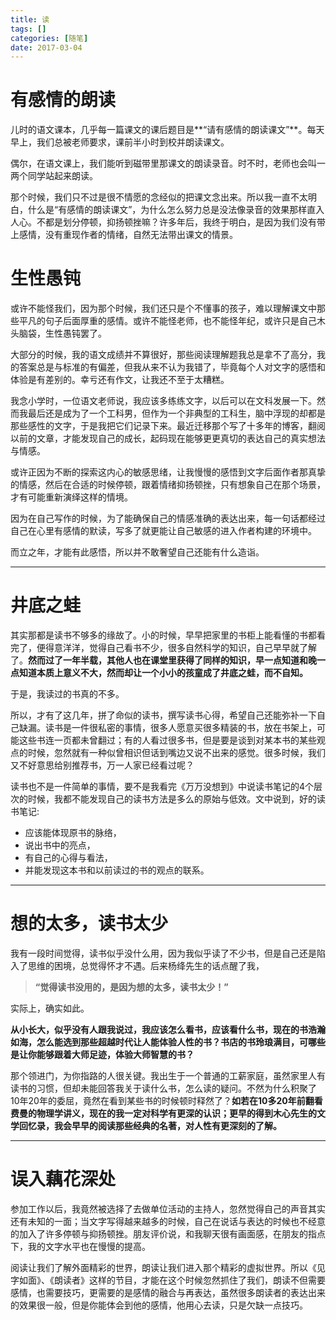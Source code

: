 ```yaml
---
title: 读
tags: []
categories: [随笔]
date: 2017-03-04
---
```


# 有感情的朗读
儿时的语文课本，几乎每一篇课文的课后题目是**“请有感情的朗读课文”**。每天早上，我们总被老师要求，课前半小时到校并朗读课文。

偶尔，在语文课上，我们能听到磁带里那课文的朗读录音。时不时，老师也会叫一两个同学站起来朗读。

那个时候，我们只不过是很不情愿的念经似的把课文念出来。所以我一直不太明白，什么是“有感情的朗读课文”，为什么怎么努力总是没法像录音的效果那样直入人心。不都是划分停顿，抑扬顿挫嘛？许多年后，我终于明白，是因为我们没有带上感情，没有重现作者的情绪，自然无法带出课文的情景。

# 生性愚钝
或许不能怪我们，因为那个时候，我们还只是个不懂事的孩子，难以理解课文中那些平凡的句子后面厚重的感情。或许不能怪老师，也不能怪年纪，或许只是自己木头脑袋，生性愚钝罢了。

大部分的时候，我的语文成绩并不算很好，那些阅读理解题我总是拿不了高分，我的答案总是与标准的有偏差，但我从来不认为我错了，毕竟每个人对文字的感悟和体验是有差别的。幸亏还有作文，让我还不至于太糟糕。

我念小学时，一位语文老师说，我应该多练练文字，以后可以在文科发展一下。然而我最后还是成为了一个工科男，但作为一个非典型的工科生，脑中浮现的却都是那些感性的文字，于是我把它们记录下来。最近迁移那个写了十多年的博客，翻阅以前的文章，才能发现自己的成长，起码现在能够更更真切的表达自己的真实想法与情感。

或许正因为不断的探索这内心的敏感思绪，让我慢慢的感悟到文字后面作者那真挚的情感，然后在合适的时候停顿，跟着情绪抑扬顿挫，只有想象自己在那个场景，才有可能重新演绎这样的情境。

因为在自己写作的时候，为了能确保自己的情感准确的表达出来，每一句话都经过自己在心里有感情的默读，写多了就更能让自己敏感的进入作者构建的环境中。

而立之年，才能有此感悟，所以并不敢奢望自己还能有什么造诣。
***
<!-- more -->
# 井底之蛙
其实那都是读书不够多的缘故了。小的时候，早早把家里的书柜上能看懂的书都看完了，便得意洋洋，觉得自己看书不少，很多自然科学的知识，自己早早就了解了。**然而过了一年半载，其他人也在课堂里获得了同样的知识，早一点知道和晚一点知道本质上意义不大，然而却让一个小小的孩童成了井底之蛙，而不自知。**

于是，我读过的书真的不多。

所以，才有了这几年，拼了命似的读书，撰写读书心得，希望自己还能弥补一下自己缺漏。读书是一件很私密的事情，很多人愿意买很多精装的书，放在书架上，可能这些书连一页都未曾翻过；有的人看过很多书，但是要是谈到对某本书的某些观点的时候，忽然就有一种似曾相识但话到嘴边又说不出来的感觉。很多时候，我们又不好意思给别推荐书，万一人家已经看过呢？

读书也不是一件简单的事情，要不是我看完《万万没想到》中说读书笔记的4个层次的时候，我都不能发现自己的读书方法是多么的原始与低效。文中说到，好的读书笔记:
- 应该能体现原书的脉络，
- 说出书中的亮点，
- 有自己的心得与看法，
- 并能发现这本书和以前读过的书的观点的联系。
***
# 想的太多，读书太少
我有一段时间觉得，读书似乎没什么用，因为我似乎读了不少书，但是自己还是陷入了思维的困境，总觉得怀才不遇。后来杨绛先生的话点醒了我，
>**“觉得读书没用的，是因为想的太多，读书太少！”**

实际上，确实如此。

**从小长大，似乎没有人跟我说过，我应该怎么看书，应该看什么书，现在的书浩瀚如海，怎么能选到那些超越时代让人能体验人性的书？书店的书玲琅满目，可哪些是让你能够跟着大师足迹，体验大师智慧的书？**

那个领进门，为你指路的人很关键。我出生于一个普通的工薪家庭，虽然家里人有读书的习惯，但却未能回答我关于读什么书，怎么读的疑问。不然为什么积聚了10年20年的委屈，竟然在看到某些书的时候顿时释然了？**如若在10多20年前翻看费曼的物理学讲义，现在的我一定对科学有更深的认识；更早的得到木心先生的文学回忆录，我会早早的阅读那些经典的名著，对人性有更深刻的了解。**
***
# 误入藕花深处
参加工作以后，我竟然被选择了去做单位活动的主持人，忽然觉得自己的声音其实还有未知的一面；当文字写得越来越多的时候，自己在说话与表达的时候也不经意的加入了许多停顿与抑扬顿挫。朋友评价说，和我聊天很有画面感，在朋友的指点下，我的文字水平也在慢慢的提高。

阅读让我们了解外面精彩的世界，朗读让我们进入那个精彩的虚拟世界。所以《见字如面》、《朗读者》这样的节目，才能在这个时候忽然抓住了我们，朗读不但需要感情，也需要技巧，更需要的是感情的融合与再表达，虽然很多朗读者的表达出来的效果很一般，但是你能体会到他的感情，他用心去读，只是欠缺一点技巧。
